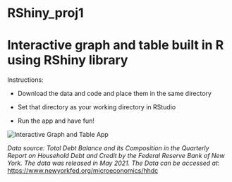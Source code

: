 # RShiny_proj1


# **Interactive graph and table built in R using RShiny library**

Instructions: 

* Download the data and code and place them in the same directory

* Set that directory as your working directory in RStudio

* Run the app and have fun!




![Interactive Graph and Table App](https://user-images.githubusercontent.com/20401990/124320731-6eecaf00-db4a-11eb-92cc-9a57a49f2fef.jpg)


*Data source: Total Debt Balance and its Composition in the Quarterly Report on Household Debt and Credit by the Federal Reserve Bank of New York. The data was released in May 2021. The Data can be accessed at*: https://www.newyorkfed.org/microeconomics/hhdc 

